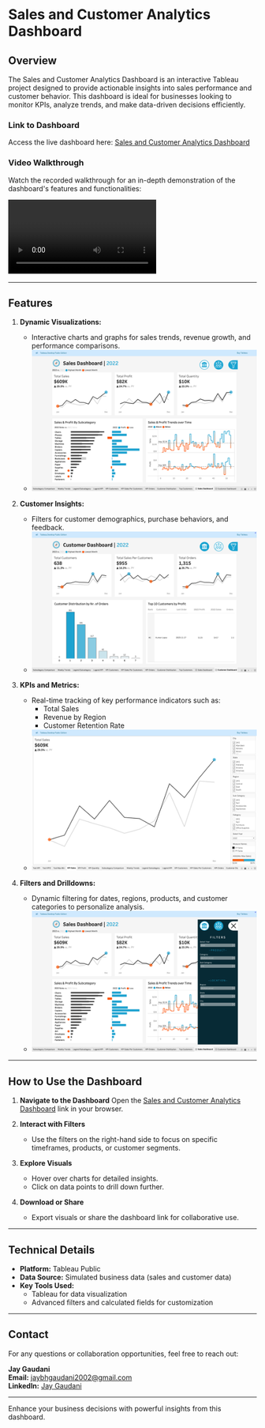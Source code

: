 # Sales and Customer Analytics Dashboard

## Overview
The Sales and Customer Analytics Dashboard is an interactive Tableau project designed to provide actionable insights into sales performance and customer behavior. This dashboard is ideal for businesses looking to monitor KPIs, analyze trends, and make data-driven decisions efficiently.

### Link to Dashboard
Access the live dashboard here: [Sales and Customer Analytics Dashboard](https://public.tableau.com/app/profile/jay.gaudani/viz/SalesCustomerDashboardsDynamic_17377733061050/SalesDashboard?publish=yes)

### Video Walkthrough
Watch the recorded walkthrough for an in-depth demonstration of the dashboard's features and functionalities:

![Video Walkthrough](./document/Video_Presentation.mov)

---

## Features

1. **Dynamic Visualizations:**
   - Interactive charts and graphs for sales trends, revenue growth, and performance comparisons.
   - ![Sales Trend Analysis](./documents/sales_trend_analysis.png)

2. **Customer Insights:**
   - Filters for customer demographics, purchase behaviors, and feedback.
   - ![Customer Insights](./documents/customer_insights.png)

3. **KPIs and Metrics:**
   - Real-time tracking of key performance indicators such as:
     - Total Sales
     - Revenue by Region
     - Customer Retention Rate
   - ![KPIs and Metrics](./documents/kpi_metrics.png)

4. **Filters and Drilldowns:**
   - Dynamic filtering for dates, regions, products, and customer categories to personalize analysis.
   - ![Filters and Drilldowns](./documents/filters_drilldowns.png)

---

## How to Use the Dashboard

1. **Navigate to the Dashboard**
   Open the [Sales and Customer Analytics Dashboard](https://public.tableau.com/app/profile/jay.gaudani/viz/SalesCustomerDashboardsDynamic_17377733061050/SalesDashboard?publish=yes) link in your browser.

2. **Interact with Filters**
   - Use the filters on the right-hand side to focus on specific timeframes, products, or customer segments.

3. **Explore Visuals**
   - Hover over charts for detailed insights.
   - Click on data points to drill down further.

4. **Download or Share**
   - Export visuals or share the dashboard link for collaborative use.

---

## Technical Details

- **Platform:** Tableau Public
- **Data Source:** Simulated business data (sales and customer data)
- **Key Tools Used:**
  - Tableau for data visualization
  - Advanced filters and calculated fields for customization

---

## Contact
For any questions or collaboration opportunities, feel free to reach out:

**Jay Gaudani**  
**Email:** [jaybhgaudani2002@gmail.com](mailto:jaybhgaudani2002@gmail.com)  
**LinkedIn:** [Jay Gaudani](https://www.linkedin.com/in/jay-gaudani-5826141b6/)

---

Enhance your business decisions with powerful insights from this dashboard.
